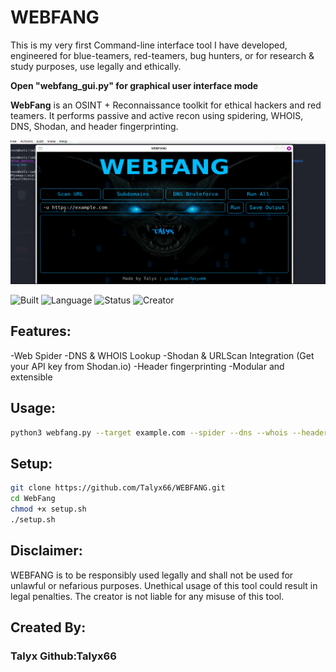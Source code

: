 # WEBFANG
This is my very first Command-line interface tool I have developed, engineered for blue-teamers, red-teamers, bug hunters, or for research & study purposes, use legally and ethically.

**Open "webfang_gui.py" for graphical user interface mode**
  
**WebFang** is an OSINT + Reconnaissance toolkit for ethical hackers and red teamers.
It performs passive and active recon using spidering, WHOIS, DNS, Shodan, and header fingerprinting.



![screenshot 5](WEBFANG%20Screenshots/screenshot4.png)

![Built](https://img.shields.io/badge/Built%20For-Kali_Linux-8B0000?style=for-the-badge)
![Language](https://img.shields.io/badge/Python-3.11-blue?style=flat-square)
![Status](https://img.shields.io/badge/Status-Live-green?style=plastic)
![Creator](https://img.shields.io/badge/Made%20by-Talyx-purple?style=flat&logo=github)

## Features:
-Web Spider
-DNS & WHOIS Lookup
-Shodan & URLScan Integration  (Get your API key from Shodan.io)
-Header fingerprinting
-Modular and extensible

## Usage:
```bash
python3 webfang.py --target example.com --spider --dns --whois --headers --shodan
```

## Setup:
```bash
git clone https://github.com/Talyx66/WEBFANG.git
cd WebFang
chmod +x setup.sh
./setup.sh
```

## Disclaimer: 
WEBFANG is to be responsibly used legally and shall not be used for unlawful or nefarious purposes. Unethical usage of this tool could result in legal penalties. The creator is not liable for any misuse of this tool.

## Created By: 
### Talyx  Github:Talyx66


